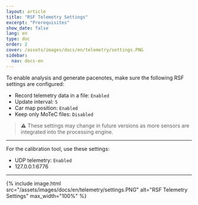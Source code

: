 ```yaml
---
layout: article
title: "RSF Telemetry Settings"
excerpt: "Prerequisites"
show_date: false
lang: en
type: doc
order: 2
cover: /assets/images/docs/en/telemetry/settings.PNG
sidebar:
  nav: docs-en
---
```


To enable analysis and generate pacenotes, make sure the following RSF settings are configured:

- Record telemetry data in a file: `Enabled`
- Update interval: `5`
- Car map position: `Enabled`
- Keep only MoTeC files: `Disabled`

> ⚠️ These settings may change in future versions as more sensors are integrated into the processing engine.

---

For the calibration tool, use these settings:

- UDP telemetry: `Enabled`
- 127.0.0.1:6776

---

{% include image.html
   src="/assets/images/docs/en/telemetry/settings.PNG"
   alt="RSF Telemetry Settings"
   max_width="100%" %}